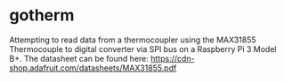 # gotherm
Attempting to read data from a thermocoupler using the MAX31855 Thermocouple to digital converter via SPI bus on a Raspberry Pi 3 Model B+.  The datasheet can be found here: https://cdn-shop.adafruit.com/datasheets/MAX31855.pdf

